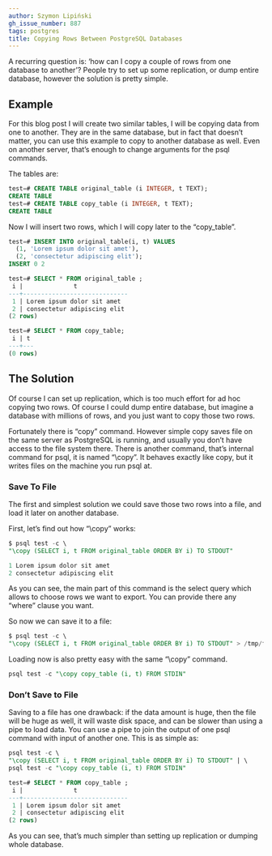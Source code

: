 ```yaml
---
author: Szymon Lipiński
gh_issue_number: 887
tags: postgres
title: Copying Rows Between PostgreSQL Databases
---
```


A recurring question is: ‘how can I copy a couple of rows from one database to another’? People try to set up some replication, or dump entire database, however the solution is pretty simple.

## Example

For this blog post I will create two similar tables, I will be copying data from one to another. They are in the same database, but in fact that doesn’t matter, you can use this example to copy to another database as well. Even on another server, that’s enough to change arguments for the psql commands.

The tables are:

```sql
test=# CREATE TABLE original_table (i INTEGER, t TEXT);
CREATE TABLE
test=# CREATE TABLE copy_table (i INTEGER, t TEXT);
CREATE TABLE
```

Now I will insert two rows, which I will copy later to the “copy_table”.

```sql
test=# INSERT INTO original_table(i, t) VALUES
  (1, 'Lorem ipsum dolor sit amet'),
  (2, 'consectetur adipiscing elit');
INSERT 0 2

test=# SELECT * FROM original_table ;
 i |              t
---+-----------------------------
 1 | Lorem ipsum dolor sit amet
 2 | consectetur adipiscing elit
(2 rows)

test=# SELECT * FROM copy_table;
 i | t
---+---
(0 rows)
```

## The Solution

Of course I can set up replication, which is too much effort for ad hoc copying two rows. Of course I could dump entire database, but imagine a database with millions of rows, and you just want to copy those two rows.

Fortunately there is “copy” command. However simple copy saves file on the same server as PostgreSQL is running, and usually you don’t have access to the file system there. There is another command, that’s internal command for psql, it is named “\copy”. It behaves exactly like copy, but it writes files on the machine you run psql at.

### Save To File

The first and simplest solution we could save those two rows into a file, and load it later on another database.

First, let’s find out how “\copy” works:

```sql
$ psql test -c \
"\copy (SELECT i, t FROM original_table ORDER BY i) TO STDOUT"

1 Lorem ipsum dolor sit amet
2 consectetur adipiscing elit
```

As you can see, the main part of this command is the select query which allows to choose rows we want to export. You can provide there any “where” clause you want.

So now we can save it to a file:

```sql
$ psql test -c \
"\copy (SELECT i, t FROM original_table ORDER BY i) TO STDOUT" > /tmp/f.tsv
```

Loading now is also pretty easy with the same “\copy” command.

```sql
psql test -c "\copy copy_table (i, t) FROM STDIN"
```

### Don’t Save to File

Saving to a file has one drawback: if the data amount is huge, then the file will be huge as well, it will waste disk space, and can be slower than using a pipe to load data. You can use a pipe to join the output of one psql command with input of another one. This is as simple as:

```sql
psql test -c \
"\copy (SELECT i, t FROM original_table ORDER BY i) TO STDOUT" | \
psql test -c "\copy copy_table (i, t) FROM STDIN"

test=# SELECT * FROM copy_table ;
 i |              t
---+-----------------------------
 1 | Lorem ipsum dolor sit amet
 2 | consectetur adipiscing elit
(2 rows)
```

As you can see, that’s much simpler than setting up replication or dumping whole database.
